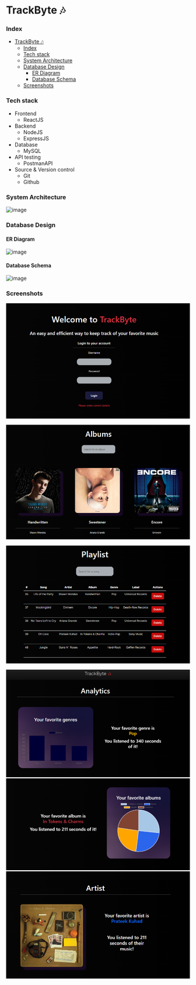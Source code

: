 # TrackByte 🎶
### Index
- [TrackByte 🎶](#trackbyte-)
    - [Index](#index)
    - [Tech stack](#tech-stack)
    - [System Architecture](#system-architecture)
    - [Database Design](#database-design)
      - [ER Diagram](#er-diagram)
      - [Database Schema](#database-schema)
    - [Screenshots](#screenshots)

### Tech stack 
  * Frontend
     * ReactJS 
  * Backend     
     * NodeJS 
     * ExpressJS
  * Database    
     * MySQL
  * API testing  
     * PostmanAPI
  * Source & Version control 
     * Git 
     * Github
     
### System Architecture
![image](https://github.com/rahulsm20/trackByte/assets/77540672/4ec4c2be-cd23-4328-ace0-ed08612237cc)

### Database Design
#### ER Diagram
![image](https://github.com/rahulsm20/trackByte/assets/77540672/f1c3d32e-4dd7-47ee-9685-b4aa684183a0)

#### Database Schema
![image](https://github.com/rahulsm20/trackByte/assets/77540672/32489625-8629-4da6-b1f2-934c64cf06ac)


### Screenshots
![home](./images/home.PNG)

![albums](./images/Capture.PNG)

![playlist](./images/playlist.PNG)

![analytics](./images/analytics.PNG)
![analytics2](./images/analytics2.PNG)
![analytics3](./images/analytics3.PNG)

